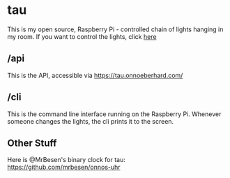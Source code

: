 # tau
This is my open source, Raspberry Pi - controlled chain of lights hanging in my room.
If you want to control the lights, click [here](https://onnoeberhard.com/tau)

## /api
This is the API, accessible via https://tau.onnoeberhard.com/

## /cli
This is the command line interface running on the Raspberry Pi. Whenever someone changes the lights, the cli prints it to the screen.

## Other Stuff
Here is @MrBesen's binary clock for tau: https://github.com/mrbesen/onnos-uhr
